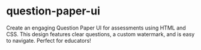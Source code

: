 # question-paper-ui
Create an engaging Question Paper UI for assessments using HTML and CSS. This design features clear questions, a custom watermark, and is easy to navigate. Perfect for educators!
